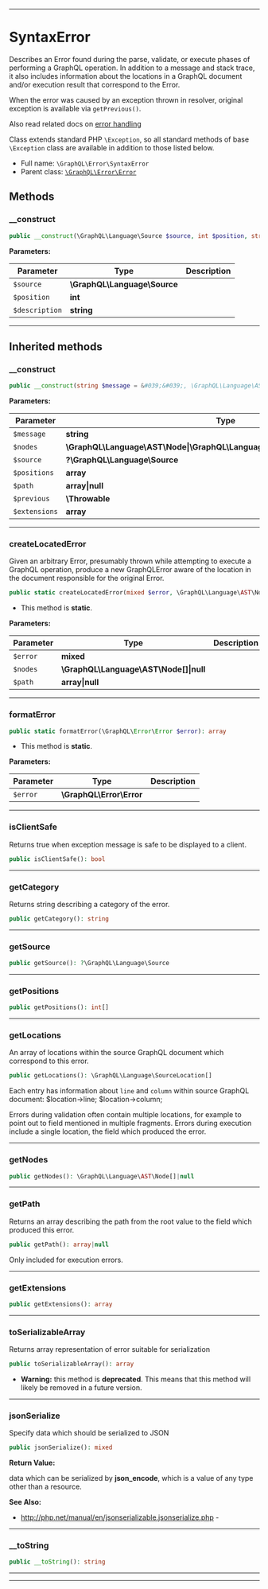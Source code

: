 ***

# SyntaxError

Describes an Error found during the parse, validate, or
execute phases of performing a GraphQL operation. In addition to a message
and stack trace, it also includes information about the locations in a
GraphQL document and/or execution result that correspond to the Error.

When the error was caused by an exception thrown in resolver, original exception
is available via `getPrevious()`.

Also read related docs on [error handling](error-handling.md)

Class extends standard PHP `\Exception`, so all standard methods of base `\Exception` class
are available in addition to those listed below.

* Full name: `\GraphQL\Error\SyntaxError`
* Parent class: [`\GraphQL\Error\Error`](./Error.md)




## Methods


### __construct



```php
public __construct(\GraphQL\Language\Source $source, int $position, string $description): mixed
```








**Parameters:**

| Parameter | Type | Description |
|-----------|------|-------------|
| `$source` | **\GraphQL\Language\Source** |  |
| `$position` | **int** |  |
| `$description` | **string** |  |




***


## Inherited methods


### __construct



```php
public __construct(string $message = &#039;&#039;, \GraphQL\Language\AST\Node|\GraphQL\Language\AST\Node[]|\Traversable|null $nodes = null, ?\GraphQL\Language\Source $source = null, array $positions = [], array|null $path = null, \Throwable $previous = null, array $extensions = []): mixed
```








**Parameters:**

| Parameter | Type | Description |
|-----------|------|-------------|
| `$message` | **string** |  |
| `$nodes` | **\GraphQL\Language\AST\Node&#124;\GraphQL\Language\AST\Node[]&#124;\Traversable&#124;null** |  |
| `$source` | **?\GraphQL\Language\Source** |  |
| `$positions` | **array** |  |
| `$path` | **array&#124;null** |  |
| `$previous` | **\Throwable** |  |
| `$extensions` | **array** |  |




***

### createLocatedError

Given an arbitrary Error, presumably thrown while attempting to execute a
GraphQL operation, produce a new GraphQLError aware of the location in the
document responsible for the original Error.

```php
public static createLocatedError(mixed $error, \GraphQL\Language\AST\Node[]|null $nodes = null, array|null $path = null): \GraphQL\Error\Error
```



* This method is **static**.




**Parameters:**

| Parameter | Type | Description |
|-----------|------|-------------|
| `$error` | **mixed** |  |
| `$nodes` | **\GraphQL\Language\AST\Node[]&#124;null** |  |
| `$path` | **array&#124;null** |  |




***

### formatError



```php
public static formatError(\GraphQL\Error\Error $error): array
```



* This method is **static**.




**Parameters:**

| Parameter | Type | Description |
|-----------|------|-------------|
| `$error` | **\GraphQL\Error\Error** |  |




***

### isClientSafe

Returns true when exception message is safe to be displayed to a client.

```php
public isClientSafe(): bool
```











***

### getCategory

Returns string describing a category of the error.

```php
public getCategory(): string
```











***

### getSource



```php
public getSource(): ?\GraphQL\Language\Source
```











***

### getPositions



```php
public getPositions(): int[]
```











***

### getLocations

An array of locations within the source GraphQL document which correspond to this error.

```php
public getLocations(): \GraphQL\Language\SourceLocation[]
```

Each entry has information about `line` and `column` within source GraphQL document:
$location->line;
$location->column;

Errors during validation often contain multiple locations, for example to
point out to field mentioned in multiple fragments. Errors during execution include a
single location, the field which produced the error.









***

### getNodes



```php
public getNodes(): \GraphQL\Language\AST\Node[]|null
```











***

### getPath

Returns an array describing the path from the root value to the field which produced this error.

```php
public getPath(): array|null
```

Only included for execution errors.









***

### getExtensions



```php
public getExtensions(): array
```











***

### toSerializableArray

Returns array representation of error suitable for serialization

```php
public toSerializableArray(): array
```






* **Warning:** this method is **deprecated**. This means that this method will likely be removed in a future version.






***

### jsonSerialize

Specify data which should be serialized to JSON

```php
public jsonSerialize(): mixed
```









**Return Value:**

data which can be serialized by <b>json_encode</b>,
which is a value of any type other than a resource.


**See Also:**

* http://php.net/manual/en/jsonserializable.jsonserialize.php - 

***

### __toString



```php
public __toString(): string
```











***


***

